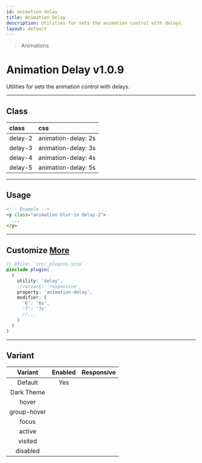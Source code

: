 ```yaml
---
id: animation-delay
title: Animation Delay
description: Utilities for sets the animation control with delays.
layout: default
---
```


> Animations

# Animation Delay <span class="ml-1 px-2 py-1 text-sm text-gray-600 bg-gray-300">v1.0.9</span>

Utilities for sets the animation control with delays.

---

## Class

| <span class="px-3 py-1 text-white bg-charcoal-100 rounded-full">class</span> | <span class="px-3 py-1 text-white bg-charcoal-100 rounded-full">css</span> |
|:--|:--|
| delay-2 | animation-delay: 2s |
| delay-3 | animation-delay: 3s |
| delay-4 | animation-delay: 4s |
| delay-5 | animation-delay: 5s |

---

## Usage

```html
<!-- Example -->
<y class="animation blur-in delay-2">
  ...
</y>
```

---

## Customize <a class="ml-1 px-2 py-1 text-sm text-gray-600 bg-gray-300" href="/plugin-api/">More</a>

```scss
// @file: `src/_plugins.scss`
@include plugin(
  (
    utility: 'delay',
    //variant: 'responsive',
    property: 'animation-delay',
    modifier: (
      '6': '6s',
      '7': '7s'
      //...
    )
  )
)
```

---

## Variant

| <span class="font-semibold underline">Variant</span> | <span class="font-semibold underline">Enabled</span> | <span class="font-semibold underline">Responsive</span> |
|:-:|:-:|:-:|
| Default | Yes | |
| Dark Theme | | |
| hover| | |
| group-hover | | |
| focus | | |
| active | | |
| visited | | |
| disabled | | |
